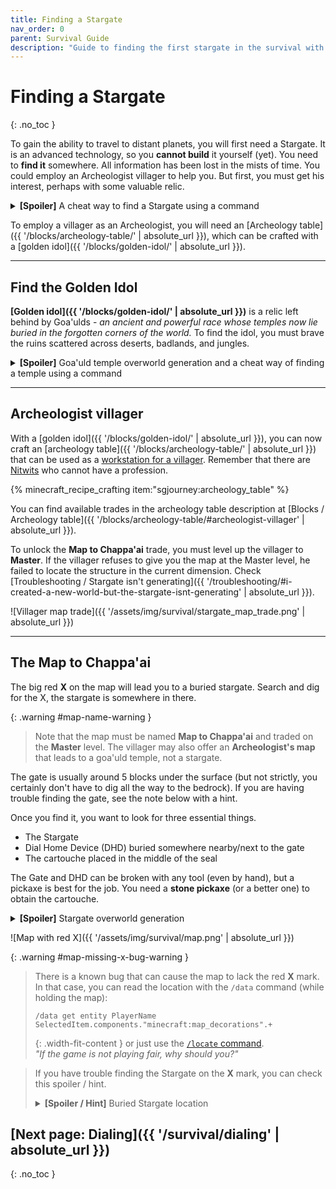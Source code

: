 ```yaml
---
title: Finding a Stargate
nav_order: 0
parent: Survival Guide
description: "Guide to finding the first stargate in the survival with the Stargate Journey Minecraft mod."
---
```


# Finding a Stargate
{: .no_toc }

To gain the ability to travel to distant planets, you will first need a Stargate.
It is an advanced technology, so you **cannot build** it yourself (yet).
You need to **find it** somewhere.
All information has been lost in the mists of time.
You could employ an Archeologist villager to help you.
But first, you must get his interest, perhaps with some valuable relic.

<details markdown="block" id="locate-command">
<summary><b>[Spoiler]</b> A cheat way to find a Stargate using a command</summary>
You can use the locate command.

```
/locate structure #sgjourney:buried_stargate
```
{: .width-fit-content }

[No structure found? Check troubleshooting steps.]({{ '/troubleshooting/#i-created-a-new-world-but-the-stargate-isnt-generating' | absolute_url }})

</details>

To employ a villager as an Archeologist, you will need an [Archeology table]({{ '/blocks/archeology-table/' | absolute_url }}),
which can be crafted with a [golden idol]({{ '/blocks/golden-idol/' | absolute_url }}).

___

## Find the Golden Idol

**[Golden idol]({{ '/blocks/golden-idol/' | absolute_url }})** is a relic left behind by 
Goa'ulds - _an ancient and powerful race whose temples now lie buried in the forgotten corners of the world._
To find the idol, you must brave the ruins scattered across deserts, badlands, and jungles.

<details markdown="block">
<summary><b>[Spoiler]</b> Goa'uld temple overworld generation and a cheat way of finding a temple using a command</summary>
There are three types of Goa'uld temples depending on the biome in which they are generated: 
[badlands ziggurats]({{ '/structures/goauld-temples/#badlands-ziggurat' | absolute_url }}), 
[desert pyramids]({{ '/structures/goauld-temples/#abandoned-desert-pyramid' | absolute_url }}), 
and [jungle pyramids]({{ '/structures/goauld-temples/#jungle-pyramid' | absolute_url }}).
Each temple has a room with loot, a [golden idol]({{ '/blocks/golden-idol/' | absolute_url }}),
and [transport rings]({{ '/blocks/technological-blocks/transport-rings/' | absolute_url }})
connected to six other nearby rings (possibly in other temples) - as long as they were generated before.

**A cheat way:** You can use the locate command to find the coordinates of the closest temple  

```
/locate structure #sgjourney:goauld_temple
```
{: .width-fit-content }

If the command fails, look for [known incompatibilities]({{ '/#known-incompatibilities' | absolute_url }})
or other world generation mods that might prevent the temple from generating.

[//]: # (Using code block to include the automatic copy button)
</details>

___

## Archeologist villager
With a [golden idol]({{ '/blocks/golden-idol/' | absolute_url }}), you can now craft an [archeology table]({{ '/blocks/archeology-table/' | absolute_url }})
that can be used as a [workstation for a villager](https://minecraft.wiki/w/Villager#Job_site_blocks).
Remember that there are [Nitwits](https://minecraft.wiki/w/Villager#Nitwit) who cannot have a profession.

{% minecraft_recipe_crafting item:"sgjourney:archeology_table" %}

You can find available trades in the archeology table description at [Blocks / Archeology table]({{ '/blocks/archeology-table/#archeologist-villager' | absolute_url }}).

To unlock the **Map to Chappa'ai** trade, you must level up the villager to **Master**.
If the villager refuses to give you the map at the Master level, he failed to locate the structure in the current dimension.
Check [Troubleshooting / Stargate isn't generating]({{ '/troubleshooting/#i-created-a-new-world-but-the-stargate-isnt-generating' | absolute_url }}).

![Villager map trade]({{ '/assets/img/survival/stargate_map_trade.png' | absolute_url }})

___

## The Map to Chappa'ai
The big red **X** on the map will lead you to a buried stargate.
Search and dig for the X, the stargate is somewhere in there.

{: .warning #map-name-warning }
> Note that the map must be named **Map to Chappa'ai** and traded on the **Master** level.
> The villager may also offer an **Archeologist's map** that leads to a goa'uld temple, not a stargate.

The gate is usually around 5 blocks under the surface (but not strictly, you certainly don't have to dig all the way to the bedrock).
If you are having trouble finding the gate, see the note below with a hint.

Once you find it, you want to look for three essential things.
- The Stargate
- Dial Home Device (DHD) buried somewhere nearby/next to the gate
- The cartouche placed in the middle of the seal

The Gate and DHD can be broken with any tool (even by hand), but a pickaxe is best for the job.
You need a **stone pickaxe** (or a better one) to obtain the cartouche.


<details markdown="block">
<summary><b>[Spoiler]</b> Stargate overworld generation</summary>
By default, **two stargates** are generated in the **overworld** ([datapacks]({{ '/datapacks' | absolute_url }}) can change that).
Both gates are generated and buried underground with a DHD.  
The [Alpha gate]({{ '/structures/stargates/#buried-stargate-the-alpha-gate' | absolute_url }}) is generated in a horizontal position and with a seal and Abydos cartouche.  
The [Beta gate]({{ '/structures/stargates/#terra-gate-the-beta-gate' | absolute_url }}) is generated in a vertical position in a small cave. There is no seal or a cartouche.

More gate pedestals may be generated when the `common_stargate_generation` config option is enabled.

[//]: # (TODO: add link to page about config options and common stargates especially)

In the overworld, the map should always lead to the sealed alpha gate with the cartouche.
</details>

![Map with red X]({{ '/assets/img/survival/map.png' | absolute_url }})

{: .warning #map-missing-x-bug-warning }
> There is a known bug that can cause the map to lack the red **X** mark.
> In that case, you can read the location with the `/data` command (while holding the map):
>
> ```
> /data get entity PlayerName SelectedItem.components."minecraft:map_decorations".+
> ```
> {: .width-fit-content }
> or just use the [`/locate` command](#locate-command).  
> _"If the game is not playing fair, why should you?"_

<blockquote class="note" id="spoiler-hint-buried-stargate-location">
<p>If you have trouble finding the Stargate on the <b>X</b> mark, you can check this spoiler / hint.</p>
<details markdown="block" id="spoiler-hint-buried-stargate-location">
<summary><b>[Spoiler / Hint]</b> Buried Stargate location</summary>
The gate is always generated in the exact location inside the chunk.
So you can go to the **X** mark and press `F3 + G` to see chunk boundaries.  
Press `F3` to see your coordinates - find the line looking like this:

`Block: 256 64 256 [13 0 3]` (the numbers will be different)

The first three numbers are the coordinates of the block in the world on which you are standing.
The last three numbers in square brackets are the block coordinates in the chunk.
Dig on `[13 y 3]`, and you should find the Stargate (the middle number is height and will be different for each world).
Note that you might be in the wrong chunk, so if you can't find the gate, try to dig in the neighboring chunks as well.

If you really can't find the gate, you can use the [`/locate` command](#locate-command) to find the exact coordinates 
or switch to spectator mode and fly around.

If you could confirm the location using the [`/locate` command](#locate-command) and found out in the spectator mode that the gate is not there, 
then the gate was probably not generated in your world.
Check [Troubleshooting / Stargate isn't generating]({{ '/troubleshooting/#i-created-a-new-world-but-the-stargate-isnt-generating' | absolute_url }}) for further steps.

![Chunk border with buried Stargate]({{ '/assets/img/survival/chunk_border_buried_stargate.png' | absolute_url }})

</details>
</blockquote>

## [Next page: Dialing]({{ '/survival/dialing' | absolute_url }})
{: .no_toc }
